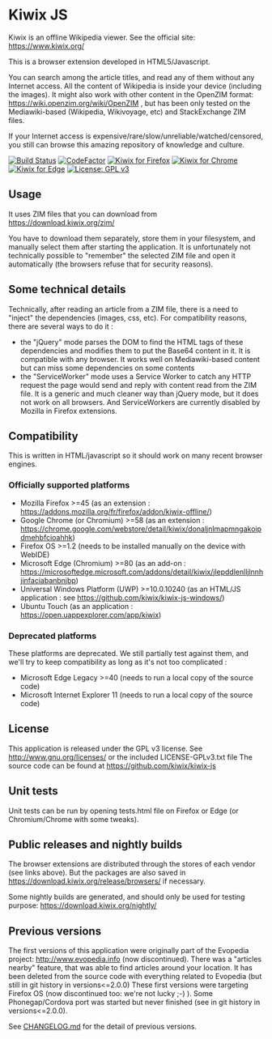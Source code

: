 # Kiwix JS

Kiwix is an offline Wikipedia viewer. See the official site: https://www.kiwix.org/

This is a browser extension developed in HTML5/Javascript.

You can search among the article titles, and read any of them without any Internet access.
All the content of Wikipedia is inside your device (including the images).
It might also work with other content in the OpenZIM format: https://wiki.openzim.org/wiki/OpenZIM , but has been only tested on the Mediawiki-based (Wikipedia, Wikivoyage, etc) and StackExchange ZIM files.

If your Internet access is expensive/rare/slow/unreliable/watched/censored, you still can browse this amazing repository of knowledge and culture.

[![Build Status](https://github.com/kiwix/kiwix-js/workflows/CI/badge.svg?query=branch%3Amaster)](https://github.com/kiwix/kiwix-js/actions?query=branch%3Amaster)
[![CodeFactor](https://www.codefactor.io/repository/github/kiwix/kiwix-js/badge)](https://www.codefactor.io/repository/github/kiwix/kiwix-js)
[![Kiwix for Firefox](https://img.shields.io/amo/v/kiwix-offline?label=Kiwix%20for%20Firefox)](https://addons.mozilla.org/fr/firefox/addon/kiwix-offline/)
[![Kiwix for Chrome](https://img.shields.io/chrome-web-store/v/donaljnlmapmngakoipdmehbfcioahhk?label=Kiwix%20for%20Chrome)](https://chrome.google.com/webstore/detail/kiwix/donaljnlmapmngakoipdmehbfcioahhk)
[![Kiwix for Edge](https://img.shields.io/badge/dynamic/json?label=Kiwix%20for%20Edge&prefix=v&query=%24.version&url=https%3A%2F%2Fmicrosoftedge.microsoft.com%2Faddons%2Fgetproductdetailsbycrxid%2Fjlepddlenlljlnnhjinfaciabanbnjbp)](https://microsoftedge.microsoft.com/addons/detail/kiwix/jlepddlenlljlnnhjinfaciabanbnjbp)
[![License: GPL v3](https://img.shields.io/badge/License-GPLv3-blue.svg)](https://www.gnu.org/licenses/gpl-3.0)

## Usage

It uses ZIM files that you can download from https://download.kiwix.org/zim/

You have to download them separately, store them in your filesystem, and manually select them after starting the application.
It is unfortunately not technically possible to "remember" the selected ZIM file and open it automatically (the browsers refuse that for security reasons).

## Some technical details

Technically, after reading an article from a ZIM file, there is a need to "inject" the dependencies (images, css, etc). For compatibility reasons, there are several ways to do it :

- the "jQuery" mode parses the DOM to find the HTML tags of these dependencies and modifies them to put the Base64 content in it. It is compatible with any browser. It works well on Mediawiki-based content but can miss some dependencies on some contents
- the "ServiceWorker" mode uses a Service Worker to catch any HTTP request the page would send and reply with content read from the ZIM file. It is a generic and much cleaner way than jQuery mode, but it does not work on all browsers. And ServiceWorkers are currently disabled by Mozilla in Firefox extensions.

## Compatibility

This is written in HTML/javascript so it should work on many recent browser engines.

### Officially supported platforms

- Mozilla Firefox >=45 (as an extension : https://addons.mozilla.org/fr/firefox/addon/kiwix-offline/)
- Google Chrome (or Chromium) >=58 (as an extension : https://chrome.google.com/webstore/detail/kiwix/donaljnlmapmngakoipdmehbfcioahhk)
- Firefox OS >=1.2 (needs to be installed manually on the device with WebIDE)
- Microsoft Edge (Chromium) >=80 (as an add-on : https://microsoftedge.microsoft.com/addons/detail/kiwix/jlepddlenlljlnnhjinfaciabanbnjbp)
- Universal Windows Platform (UWP) >=10.0.10240 (as an HTML/JS application : see https://github.com/kiwix/kiwix-js-windows/)
- Ubuntu Touch (as an application : https://open.uappexplorer.com/app/kiwix)

### Deprecated platforms

These platforms are deprecated. We still partially test against them, and we'll try to keep compatibility as long as it's not too complicated :

- Microsoft Edge Legacy >=40 (needs to run a local copy of the source code)
- Microsoft Internet Explorer 11 (needs to run a local copy of the source code)

## License

This application is released under the GPL v3 license. See http://www.gnu.org/licenses/ or the included LICENSE-GPLv3.txt file
The source code can be found at https://github.com/kiwix/kiwix-js

## Unit tests

Unit tests can be run by opening tests.html file on Firefox or Edge (or Chromium/Chrome with some tweaks).

## Public releases and nightly builds

The browser extensions are distributed through the stores of each vendor (see links above). But the packages are also saved in https://download.kiwix.org/release/browsers/ if necessary.

Some nightly builds are generated, and should only be used for testing purpose: https://download.kiwix.org/nightly/

## Previous versions

The first versions of this application were originally part of the Evopedia project: http://www.evopedia.info (now discontinued). There was a "articles nearby" feature, that was able to find articles around your location. It has been deleted from the source code with everything related to Evopedia (but still in git history in versions<=2.0.0)
These first versions were targeting Firefox OS (now discontinued too: we're not lucky ;-) ).
Some Phonegap/Cordova port was started but never finished (see in git history in versions<=2.0.0).

See [CHANGELOG.md](CHANGELOG.md) for the detail of previous versions.
